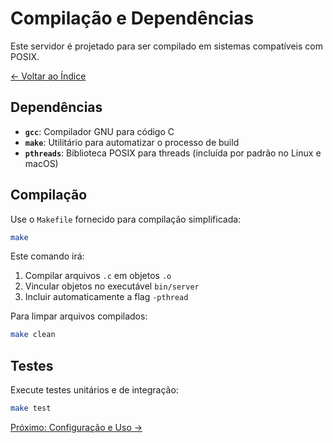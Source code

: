 # Compilação e Dependências

Este servidor é projetado para ser compilado em sistemas compatíveis com POSIX.

[<- Voltar ao Índice](./index.md)

## Dependências

- **`gcc`**: Compilador GNU para código C
- **`make`**: Utilitário para automatizar o processo de build
- **`pthreads`**: Biblioteca POSIX para threads (incluída por padrão no Linux e macOS)

## Compilação

Use o `Makefile` fornecido para compilação simplificada:

```bash
make
```

Este comando irá:
1. Compilar arquivos `.c` em objetos `.o`
2. Vincular objetos no executável `bin/server`
3. Incluir automaticamente a flag `-pthread`

Para limpar arquivos compilados:
```bash
make clean
```

## Testes

Execute testes unitários e de integração:
```bash
make test
```

[Próximo: Configuração e Uso ->](./2-configuration.md)
